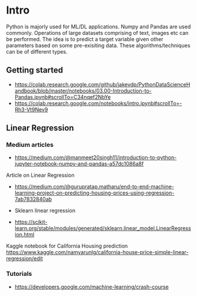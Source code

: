 # Intro
Python is majorly used for ML/DL applications. Numpy and Pandas are used commonly. Operations of large datasets comprising of text, images etc can be performed. The idea is to predict a target variable given other parameters based on some pre-exisiting data.
These algorithms/techniques can be of different types.

## Getting started
- https://colab.research.google.com/github/jakevdp/PythonDataScienceHandbook/blob/master/notebooks/03.00-Introduction-to-Pandas.ipynb#scrollTo=C34nqef2NbYe
- https://colab.research.google.com/notebooks/intro.ipynb#scrollTo=-Rh3-Vt9Nev9

## Linear Regression
### Medium articles
- https://medium.com/@manmeet20singh11/introduction-to-python-jupyter-notebook-numpy-and-pandas-a57dc1086a8f

Article on Linear Regression
- https://medium.com/@gurupratap.matharu/end-to-end-machine-learning-project-on-predicting-housing-prices-using-regression-7ab7832840ab

- Sklearn linear regression 
- https://scikit-learn.org/stable/modules/generated/sklearn.linear_model.LinearRegression.html

Kaggle notebook for California Housing prediction
https://www.kaggle.com/namyarunlg/california-house-price-simple-linear-regression/edit





### Tutorials
- https://developers.google.com/machine-learning/crash-course
